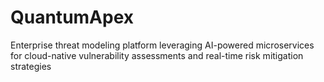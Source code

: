 # QuantumApex
Enterprise threat modeling platform leveraging AI-powered microservices for cloud-native vulnerability assessments and real-time risk mitigation strategies
